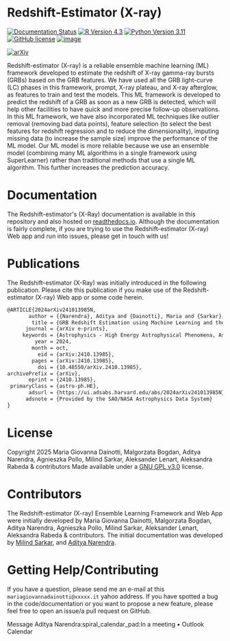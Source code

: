 # Redshift-Estimator (X-ray)
<!--[![Status of Build and Tests Workflow](https://github.com/aritraghsh09/GaMPEN/actions/workflows/main.yml/badge.svg)](https://github.com/aritraghsh09/GaMPEN/actions/workflows/main.yml)-->
[![Documentation Status](https://readthedocs.org/projects/gampen/badge/?version=latest)](https://grb-web-app.readthedocs.io/en/latest/)
[![R Version 4.3](https://img.shields.io/badge/R-4.3-blue)](https://cran.r-project.org/)
[![Python Version 3.11](https://img.shields.io/badge/Python-3.8-blue)](https://www.python.org/downloads/)
[![GitHub license](https://img.shields.io/github/license/Milind018/Redshift-Classifier)](https://github.com/Milind018/Redshift-Classifier/blob/main/LICENSE)
[![image](https://img.shields.io/badge/code%20style-black-000000.svg)](https://github.com/psf/black)
<!--[![Code DOI](https://zenodo.org/badge/841602738.svg)](https://doi.org/10.5281/zenodo.14704737)-->
<!--[![Publication DOI](https://img.shields.io/badge/publication%20doi-10.3847%2F1538--4357%2Fac7f9e-blue)](https://doi.org/10.3847/1538-4357/ac7f9e)-->
[![arXiv](https://img.shields.io/badge/arXiv-2410.13985-blue)](https://arxiv.org/pdf/2410.13985)

Redshift-estimator (X-ray) is a reliable ensemble machine learning (ML) framework developed to estimate the redshift of X-ray gamma-ray bursts (GRBs) based on the GRB features. We have used all the GRB light-curve (LC) phases in this framework, prompt, X-ray plateau, and X-ray afterglow, as features to train and test the models.
This ML framework is developed to predict the redshift of a GRB as soon as a new GRB is detected, which will help other facilities to have quick and more precise follow-up observations. In this ML framework, we have also incorporated ML techniques like outlier removal (removing bad data points), feature selection (to select the best features for redshift regression and to reduce the dimensionality), imputing missing data (to increase the sample size) improve the performance of the ML model.
Our ML model is more reliable because we use an ensemble model (combining many ML algorithms in a single framework using SuperLearner) rather than traditional methods that use a single ML algorithm. This further increases the prediction accuracy.
# Documentation
The Redshift-estimator's (X-Ray) documentation is available in this repository and also hosted
on [readthedocs.io](https://grb-web-app.readthedocs.io/en/latest/).
Although the documentation is fairly complete, if you are trying to use the Redshift-estimator (X-ray) Web app and run into issues,
please get in touch with us!
# Publications
The Redshift-estimator (X-Ray) was initially introduced in the following publication. Please cite this publication if you make use of the Redshift-estimator (X-ray) Web app or some code herein.
``` tex
@ARTICLE{2024arXiv241013985N,
       author = {{Narendra}, Aditya and {Dainotti}, Maria and {Sarkar}, Milind and {Lenart}, Aleksander and {Bogdan}, Malgorzata and {Pollo}, Agnieszka and {Zhang}, Bing and {Rabeda}, Aleksandra and {Petrosian}, Vahe and {Kazunari}, Iwasaki},
        title = {GRB Redshift Estimation using Machine Learning and the Associated Web-App},
      journal = {arXiv e-prints},
     keywords = {Astrophysics - High Energy Astrophysical Phenomena, Astrophysics - Instrumentation and Methods for Astrophysics},
         year = 2024,
        month = oct,
          eid = {arXiv:2410.13985},
        pages = {arXiv:2410.13985},
          doi = {10.48550/arXiv.2410.13985},
archivePrefix = {arXiv},
       eprint = {2410.13985},
 primaryClass = {astro-ph.HE},
       adsurl = {https://ui.adsabs.harvard.edu/abs/2024arXiv241013985N},
      adsnote = {Provided by the SAO/NASA Astrophysics Data System}
}
```
# License
Copyright 2025 Maria Giovanna Dainotti, Malgorzata Bogdan, Aditya Narendra, Agnieszka Pollo, Milind Sarkar, Aleksander Lenart, Aleksandra Rabeda & contributors
Made available under a [GNU GPL
v3.0](https://github.com/Milind018/Redshift-Classifier/blob/main/LICENSE)
license.
# Contributors
The Redshift-estimator (X-ray) Ensemble Learning Framework and Web App were initially developed by Maria Giovanna Dainotti, Malgorzata Bogdan, Aditya Narendra, Agnieszka Pollo, Milind Sarkar, Aleksander Lenart, Aleksandra Rabeda & contributors.
The initial documentation was developed by [Milind Sarkar](https://milind018.github.io/), and [Aditya Narendra](https://github.com/AdityaNarendra).
# Getting Help/Contributing
If you have a question, please send me an e-mail at this
`mariagiovannadainotti@xxxxx.it` yahoo address.
If you have spotted a bug in the code/documentation or you want to
propose a new feature, please feel free to open an issue/a pull request
on GitHub.











Message Aditya Narendra:spiral_calendar_pad:In a meeting • Outlook Calendar




